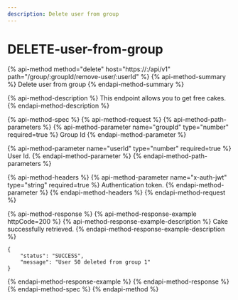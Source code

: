 ```yaml
---
description: Delete user from group
---
```


# DELETE-user-from-group

{% api-method method="delete" host="https://<host>:<port>/api/v1" path="/group/:groupId/remove-user/:userId" %}
{% api-method-summary %}
Delete user from group
{% endapi-method-summary %}

{% api-method-description %}
This endpoint allows you to get free cakes.
{% endapi-method-description %}

{% api-method-spec %}
{% api-method-request %}
{% api-method-path-parameters %}
{% api-method-parameter name="groupId" type="number" required=true %}
Group Id
{% endapi-method-parameter %}

{% api-method-parameter name="userId" type="number" required=true %}
User Id.
{% endapi-method-parameter %}
{% endapi-method-path-parameters %}

{% api-method-headers %}
{% api-method-parameter name="x-auth-jwt" type="string" required=true %}
Authentication token.
{% endapi-method-parameter %}
{% endapi-method-headers %}
{% endapi-method-request %}

{% api-method-response %}
{% api-method-response-example httpCode=200 %}
{% api-method-response-example-description %}
Cake successfully retrieved.
{% endapi-method-response-example-description %}

```
{
    "status": "SUCCESS",
    "message": "User 50 deleted from group 1"
}
```
{% endapi-method-response-example %}
{% endapi-method-response %}
{% endapi-method-spec %}
{% endapi-method %}




